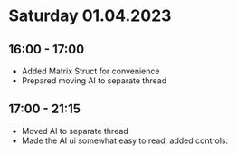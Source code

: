 
# Saturday 01.04.2023

## 16:00 - 17:00
- Added Matrix Struct for convenience
- Prepared moving AI to separate thread

## 17:00 - 21:15
- Moved AI to separate thread
- Made the AI ui somewhat easy to read, added controls.